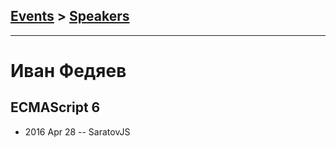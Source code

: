 ## [Events](../README.md) > [Speakers](../speakers.md)
---

# Иван Федяев

## ECMAScript 6
- 2016 Apr 28 -- SaratovJS    
